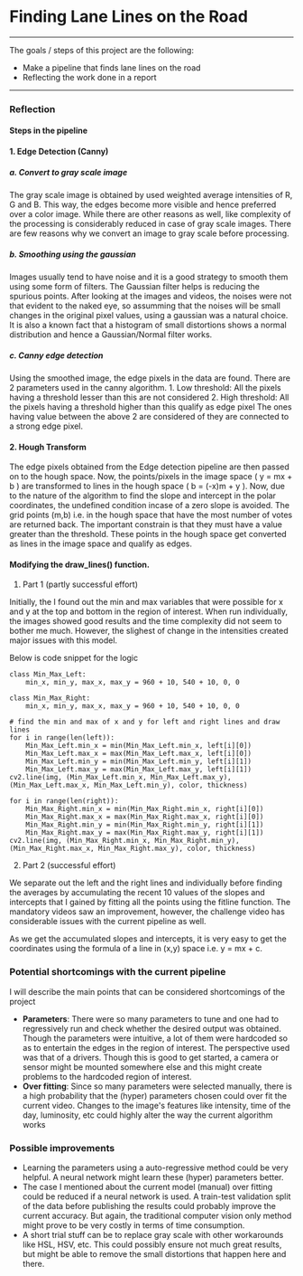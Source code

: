 # **Finding Lane Lines on the Road** 
---
The goals / steps of this project are the following:
* Make a pipeline that finds lane lines on the road
* Reflecting the work done in a report

---

### Reflection

#### Steps in the pipeline
#### 1. Edge Detection (Canny)

##### a. Convert to gray scale image
    
The gray scale image is obtained by used weighted average intensities of R, G and B. This way, the edges become more visible and hence preferred over a color image. While there are other reasons as well, like complexity of the processing is considerably reduced in case of gray scale images. There are few reasons why we convert an image to gray scale before  processing.
    
##### b. Smoothing using the gaussian
    
Images usually tend to have noise and it is a good strategy to smooth them using some form of filters. The Gaussian filter  helps is reducing the spurious points. After looking at the images and videos, the noises were not that evident to the naked eye, so assumming that the noises will be small changes in the original pixel values, using a gaussian was a natural choice. It is also a known fact that a histogram of small distortions shows a normal distribution and hence a Gaussian/Normal filter works.

##### c. Canny edge detection

Using the smoothed image, the edge pixels in the data are found. There are 2 parameters used in the canny algorithm. 
    1. Low threshold: All the pixels having a threshold lesser than this are not considered
    2. High threshold: All the pixels having a threshold higher than this qualify as edge pixel
The ones having value between the above 2 are considered of they are connected to a strong edge pixel.
    
#### 2. Hough Transform
    
The edge pixels obtained from the Edge detection pipeline are then passed on to the hough space. Now, the points/pixels in the image space ( y = mx + b ) are transformed to lines in the hough space ( b = (-x)m + y ). Now, due to the nature of the algorithm to find the slope and intercept in the polar coordinates, the undefined condition incase of a zero slope is avoided. The grid points (m,b) i.e. in the hough space that have the most number of votes are returned back. The important constrain is that they must have a value greater than the threshold. These points in the hough space get converted as lines in the image space and qualify as edges.

#### Modifying the draw_lines() function.

1. Part 1 (partly successful effort)

Initially, the I found out the min and max variables that were possible for x and y at the top and bottom in the region of interest. When run individually, the images showed good results and the time complexity did not seem to bother me much.
However, the slighest of change in the intensities created major issues with this model.

Below is code snippet for the logic
```
class Min_Max_Left:
    min_x, min_y, max_x, max_y = 960 + 10, 540 + 10, 0, 0
    
class Min_Max_Right:
    min_x, min_y, max_x, max_y = 960 + 10, 540 + 10, 0, 0
    
# find the min and max of x and y for left and right lines and draw lines
for i in range(len(left)):
    Min_Max_Left.min_x = min(Min_Max_Left.min_x, left[i][0])
    Min_Max_Left.max_x = max(Min_Max_Left.max_x, left[i][0])
    Min_Max_Left.min_y = min(Min_Max_Left.min_y, left[i][1])
    Min_Max_Left.max_y = max(Min_Max_Left.max_y, left[i][1])
cv2.line(img, (Min_Max_Left.min_x, Min_Max_Left.max_y), (Min_Max_Left.max_x, Min_Max_Left.min_y), color, thickness)

for i in range(len(right)):
    Min_Max_Right.min_x = min(Min_Max_Right.min_x, right[i][0])
    Min_Max_Right.max_x = max(Min_Max_Right.max_x, right[i][0])
    Min_Max_Right.min_y = min(Min_Max_Right.min_y, right[i][1])
    Min_Max_Right.max_y = max(Min_Max_Right.max_y, right[i][1])
cv2.line(img, (Min_Max_Right.min_x, Min_Max_Right.min_y), (Min_Max_Right.max_x, Min_Max_Right.max_y), color, thickness)
```

2. Part 2 (successful effort)

We separate out the left and the right lines and individually before finding the averages by accumulating the recent 10 values of the slopes and intercepts that I gained by fitting all the points using the fitline function. The mandatory videos saw an improvement, however, the challenge video has considerable issues with the current pipeline as well.

As we get the accumulated slopes and intercepts, it is very easy to get the coordinates using the formula of a line in (x,y) space i.e. y = mx + c.

### Potential shortcomings with the current pipeline
I will describe the main points that can be considered shortcomings of the project
 - **Parameters**:
  There were so many parameters to tune and one had to regressively run and check whether the desired output was obtained. Though the parameters were intuitive, a lot of them were hardcoded so as to entertain the edges in the region of interest.
  The perspective used was that of a drivers. Though this is good to get started, a camera or sensor might be mounted somewhere else and this might create problems to the hardcoded region of interest.
 - **Over fitting**:
  Since so many parameters were selected manually, there is a high probability that the (hyper) parameters chosen could over fit the current video. Changes to the image's features like intensity, time of the day, luminosity, etc could highly alter the way the current algorithm works
### Possible improvements
- Learning the parameters using a auto-regressive method could be very helpful. A neural network might learn these (hyper) parameters better. 
- The case I mentioned about the current model (manual) over fitting could be reduced if a neural network is used. A train-test validation split of the data before publishing the results could probably improve the current accuracy. But again, the traditional computer vision only method might prove to be very costly in terms of time consumption. 
- A short trial stuff can be to replace gray scale with other workarounds like HSL, HSV, etc. This could possibly ensure not much great results, but might be able to remove the small distortions that happen here and there.
